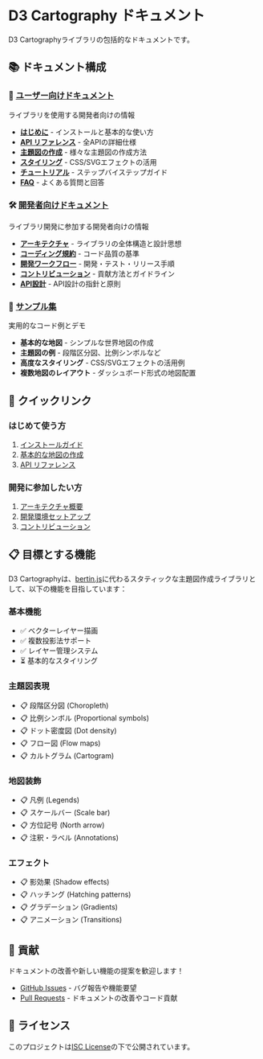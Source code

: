 # D3 Cartography ドキュメント

D3 Cartographyライブラリの包括的なドキュメントです。

## 📚 ドキュメント構成

### 👥 [ユーザー向けドキュメント](./user/)
ライブラリを使用する開発者向けの情報

- **[はじめに](./user/getting-started.md)** - インストールと基本的な使い方
- **[API リファレンス](./user/api-reference.md)** - 全APIの詳細仕様
- **[主題図の作成](./user/thematic-maps.md)** - 様々な主題図の作成方法
- **[スタイリング](./user/styling.md)** - CSS/SVGエフェクトの活用
- **[チュートリアル](./user/tutorials/)** - ステップバイステップガイド
- **[FAQ](./user/faq.md)** - よくある質問と回答

### 🛠️ [開発者向けドキュメント](./developer/)
ライブラリ開発に参加する開発者向けの情報

- **[アーキテクチャ](./developer/architecture.md)** - ライブラリの全体構造と設計思想
- **[コーディング規約](./developer/coding-standards.md)** - コード品質の基準
- **[開発ワークフロー](./developer/development-workflow.md)** - 開発・テスト・リリース手順
- **[コントリビューション](./developer/contributing.md)** - 貢献方法とガイドライン
- **[API設計](./developer/api-design.md)** - API設計の指針と原則

### 📖 [サンプル集](./examples/)
実用的なコード例とデモ

- **基本的な地図** - シンプルな世界地図の作成
- **主題図の例** - 段階区分図、比例シンボルなど
- **高度なスタイリング** - CSS/SVGエフェクトの活用例
- **複数地図のレイアウト** - ダッシュボード形式の地図配置

## 🚀 クイックリンク

### はじめて使う方
1. [インストールガイド](./user/getting-started.md#インストール)
2. [基本的な地図の作成](./user/getting-started.md#基本的な地図の作成)
3. [API リファレンス](./user/api-reference.md)

### 開発に参加したい方
1. [アーキテクチャ概要](./developer/architecture.md)
2. [開発環境セットアップ](./developer/README.md#開発環境セットアップ)
3. [コントリビューション](./developer/contributing.md)

## 📋 目標とする機能

D3 Cartographyは、[bertin.js](https://github.com/neocarto/bertin)に代わるスタティックな主題図作成ライブラリとして、以下の機能を目指しています：

### 基本機能
- ✅ ベクターレイヤー描画
- ✅ 複数投影法サポート
- ✅ レイヤー管理システム
- ⏳ 基本的なスタイリング

### 主題図表現
- 📋 段階区分図 (Choropleth)
- 📋 比例シンボル (Proportional symbols)
- 📋 ドット密度図 (Dot density)
- 📋 フロー図 (Flow maps)
- 📋 カルトグラム (Cartogram)

### 地図装飾
- 📋 凡例 (Legends)
- 📋 スケールバー (Scale bar)
- 📋 方位記号 (North arrow)
- 📋 注釈・ラベル (Annotations)

### エフェクト
- 📋 影効果 (Shadow effects)
- 📋 ハッチング (Hatching patterns)
- 📋 グラデーション (Gradients)
- 📋 アニメーション (Transitions)

## 🤝 貢献

ドキュメントの改善や新しい機能の提案を歓迎します！

- [GitHub Issues](https://github.com/shimizu/d3-cartography/issues) - バグ報告や機能要望
- [Pull Requests](https://github.com/shimizu/d3-cartography/pulls) - ドキュメントの改善やコード貢献

## 📄 ライセンス

このプロジェクトは[ISC License](../LICENSE)の下で公開されています。